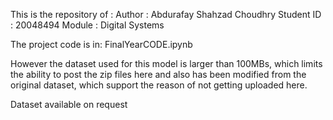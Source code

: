 This is the repository of :
Author : Abdurafay Shahzad Choudhry
Student ID : 20048494
Module : Digital Systems 


The project code is in:
FinalYearCODE.ipynb


However the dataset used for this model is larger than 100MBs, which limits the ability to post the zip files here and also has been modified from the original dataset, which support the reason of not getting uploaded here.

Dataset available on request
